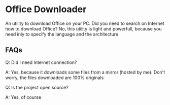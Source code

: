 # Office Downloader
An utility to download Office on your PC.
Did you need to search on Internet how to download Office? No, this utility is light and powerfull, because you need inly to specify the language and the architecture

## FAQs
Q: Did I need Internet connection?

A: Yes, because it downloads some files from a mirror (hosted by me). Don't worry, the files downloaded are 100% originals

Q: Is the project open source?

A: Yes, of course
